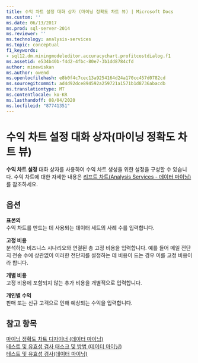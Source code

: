 ```yaml
---
title: 수익 차트 설정 대화 상자 (마이닝 정확도 차트 뷰) | Microsoft Docs
ms.custom: ''
ms.date: 06/13/2017
ms.prod: sql-server-2014
ms.reviewer: ''
ms.technology: analysis-services
ms.topic: conceptual
f1_keywords:
- sql12.dm.miningmodeleditor.accuracychart.profitcostdialog.f1
ms.assetid: e534b40b-f4d2-4fbc-80e7-3b1dd8784cfd
author: minewiskan
ms.author: owend
ms.openlocfilehash: e8b0f4c7cec13a9254164d24a170cc457d0782cd
ms.sourcegitcommit: ad4d92dce894592a259721a1571b1d8736abacdb
ms.translationtype: MT
ms.contentlocale: ko-KR
ms.lasthandoff: 08/04/2020
ms.locfileid: "87741351"
---
```

# <a name="profit-chart-settings-dialog-box-mining-accuracy-chart-view"></a>수익 차트 설정 대화 상자(마이닝 정확도 차트 뷰)
  **수익 차트 설정** 대화 상자를 사용하여 수익 차트 생성을 위한 설정을 구성할 수 있습니다. 수익 차트에 대한 자세한 내용은 [리프트 차트&#40;Analysis Services - 데이터 마이닝&#41;](data-mining/lift-chart-analysis-services-data-mining.md)를 참조하세요.  
  
## <a name="options"></a>옵션  
 **표본의**  
 수익 차트를 만드는 데 사용되는 데이터 세트의 사례 수를 입력합니다.  
  
 **고정 비용**  
 분석하는 비즈니스 시나리오와 연결된 총 고정 비용을 입력합니다. 예를 들어 메일 전단지 전송 수에 상관없이 이러한 전단지를 설정하는 데 비용이 드는 경우 이를 고정 비용이라 합니다.  
  
 **개별 비용**  
 고정 비용에 포함되지 않는 추가 비용을 개별적으로 입력합니다.  
  
 **개인별 수익**  
 판매 또는 신규 고객으로 인해 예상되는 수익을 입력합니다.  
  
## <a name="see-also"></a>참고 항목  
 [마이닝 정확도 차트 디자이너 &#40;데이터 마이닝&#41;](mining-accuracy-chart-designer-data-mining.md)   
 [테스트 및 유효성 검사 태스크 및 방법 &#40;데이터 마이닝&#41;](data-mining/testing-and-validation-tasks-and-how-tos-data-mining.md)   
 [테스트 및 유효성 검사&#40;데이터 마이닝&#41;](data-mining/testing-and-validation-data-mining.md)  
  
  
